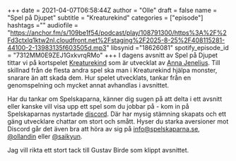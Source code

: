 +++ 
date = 2021-04-07T06:58:44Z
author = "Olle"
draft = false
name = "Spel på Djupet"
subtitle = "Kreaturekind"
categories = ["episode"]
hashtags =""
audiofile = "https://anchor.fm/s/109be1f54/podcast/play/108791300/https%3A%2F%2Fd3ctxlq1ktw2nl.cloudfront.net%2Fstaging%2F2025-8-25%2F408115281-44100-2-13983135f603505d.mp3"
libsynid ="18626081"
spotify_episode_id = "7312MM0E9ZEJ1GxkvrqRMo"
+++
I dagens avsnitt av Spel på Djupet tittar vi på kortspelet [Kreaturekind](https://www.kreaturekind.com/) som är utvecklat av [Anna Jenelius](https://twitter.com/TheAnaka). Till skillnad från de flesta andra spel ska man i Kreaturekind hjälpa monster, snarare än att skada dem. Hur spelet utvecklats, tankar från en genomspelning och mycket annat avhandlas i avsnittet. 

Har du tankar om Spelskaparna, känner dig sugen på att delta i ett avsnitt eller kanske vill visa upp ett spel som du jobbar på - kom in på Spelskaparnas nystartade [discord](https://discord.gg/hBHEXss). Där har mysig stämning skapats och ett gäng utvecklare chattar om stort och smått. Hyser du starka aversioner mot Discord går det även bra att höra av sig på info@spelskaparna.se, [@ollandin](https://twitter.com/ollelandin) eller [@saikyun](https://twitter.com/Saikyun).

Jag vill rikta ett stort tack till Gustav Birde som klippt avsnittet.